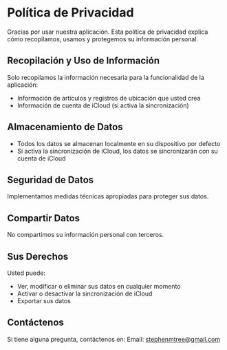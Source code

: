 <!--
 * @Author: qz
 * @Date: 2025-01-19 19:24:27
 * @LastEditTime: 2025-01-19 19:28:16
-->
# Política de Privacidad

Gracias por usar nuestra aplicación. Esta política de privacidad explica cómo recopilamos, usamos y protegemos su información personal.

## Recopilación y Uso de Información

Solo recopilamos la información necesaria para la funcionalidad de la aplicación:
- Información de artículos y registros de ubicación que usted crea
- Información de cuenta de iCloud (si activa la sincronización)

## Almacenamiento de Datos

- Todos los datos se almacenan localmente en su dispositivo por defecto
- Si activa la sincronización de iCloud, los datos se sincronizarán con su cuenta de iCloud

## Seguridad de Datos

Implementamos medidas técnicas apropiadas para proteger sus datos.

## Compartir Datos

No compartimos su información personal con terceros.

## Sus Derechos

Usted puede:
- Ver, modificar o eliminar sus datos en cualquier momento
- Activar o desactivar la sincronización de iCloud
- Exportar sus datos

## Contáctenos

Si tiene alguna pregunta, contáctenos en:
Email: stephenmtree@gmail.com 